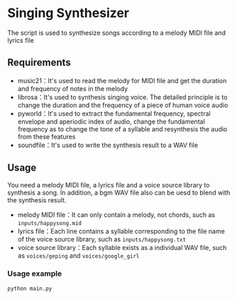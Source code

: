 # Singing Synthesizer

The script is used to synthesize songs according to a melody MIDI file and lyrics file

## Requirements

* music21：It's used to read the melody for MIDI file and get the duration and frequency of notes in the melody
* librosa：It's used to synthesis singing voice. The detailed principle is to change the duration and the  frequency of a piece of human voice audio
* pyworld：It's used to extract the fundamental frequency, spectral envelope and aperiodic index of audio, change the fundamental frequency as to change the tone of a syllable and resynthesis the audio from these features
* soundfile：It's used to write the synthesis result to a WAV file

## Usage

You need a melody MIDI file, a lyrics file and a voice source library to synthesis a song. In addition, a bgm WAV file also can be uesd to blend with the synthesis result.

* melody MIDI file：It can only contain a melody, not chords, such as `inputs/happysong.mid`
* lyrics file：Each line contains a syllable corresponding to the file name of the voice source library, such as `inputs/happysong.txt`
* voice source library：Each syllable exists as a individual WAV file, such as `voices/geping` and `voices/google_girl`

### Usage example

```python
python main.py
```

